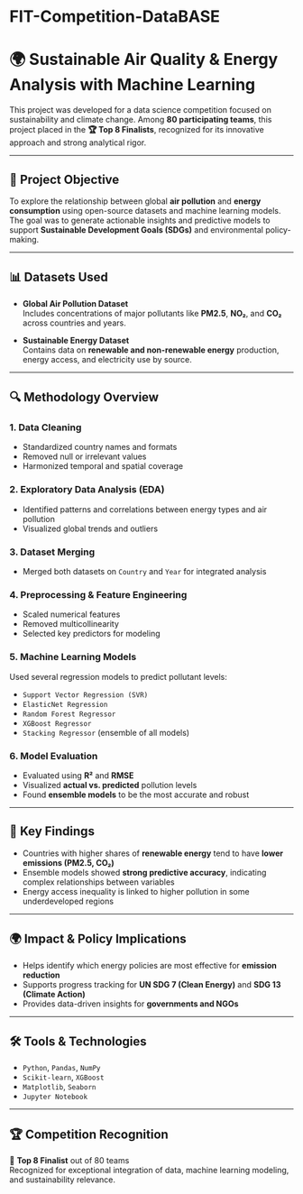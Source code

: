 # FIT-Competition-DataBASE

# 🌍 Sustainable Air Quality & Energy Analysis with Machine Learning

This project was developed for a data science competition focused on sustainability and climate change. Among **80 participating teams**, this project placed in the **🏆 Top 8 Finalists**, recognized for its innovative approach and strong analytical rigor.

---

## 🧠 Project Objective

To explore the relationship between global **air pollution** and **energy consumption** using open-source datasets and machine learning models. The goal was to generate actionable insights and predictive models to support **Sustainable Development Goals (SDGs)** and environmental policy-making.

---

## 📊 Datasets Used

- **Global Air Pollution Dataset**  
  Includes concentrations of major pollutants like **PM2.5**, **NO₂**, and **CO₂** across countries and years.

- **Sustainable Energy Dataset**  
  Contains data on **renewable and non-renewable energy** production, energy access, and electricity use by source.

---

## 🔍 Methodology Overview

### 1. **Data Cleaning**
- Standardized country names and formats  
- Removed null or irrelevant values  
- Harmonized temporal and spatial coverage

### 2. **Exploratory Data Analysis (EDA)**
- Identified patterns and correlations between energy types and air pollution  
- Visualized global trends and outliers

### 3. **Dataset Merging**
- Merged both datasets on `Country` and `Year` for integrated analysis

### 4. **Preprocessing & Feature Engineering**
- Scaled numerical features  
- Removed multicollinearity  
- Selected key predictors for modeling

### 5. **Machine Learning Models**
Used several regression models to predict pollutant levels:
- `Support Vector Regression (SVR)`
- `ElasticNet Regression`
- `Random Forest Regressor`
- `XGBoost Regressor`
- `Stacking Regressor` (ensemble of all models)

### 6. **Model Evaluation**
- Evaluated using **R²** and **RMSE**  
- Visualized **actual vs. predicted** pollution levels  
- Found **ensemble models** to be the most accurate and robust

---

## 🌱 Key Findings

- Countries with higher shares of **renewable energy** tend to have **lower emissions (PM2.5, CO₂)**  
- Ensemble models showed **strong predictive accuracy**, indicating complex relationships between variables  
- Energy access inequality is linked to higher pollution in some underdeveloped regions

---

## 🌍 Impact & Policy Implications

- Helps identify which energy policies are most effective for **emission reduction**  
- Supports progress tracking for **UN SDG 7 (Clean Energy)** and **SDG 13 (Climate Action)**  
- Provides data-driven insights for **governments and NGOs**

---

## 🛠 Tools & Technologies

- `Python`, `Pandas`, `NumPy`  
- `Scikit-learn`, `XGBoost`  
- `Matplotlib`, `Seaborn`  
- `Jupyter Notebook`

---

## 🏆 Competition Recognition

🎉 **Top 8 Finalist** out of 80 teams  
Recognized for exceptional integration of data, machine learning modeling, and sustainability relevance.
